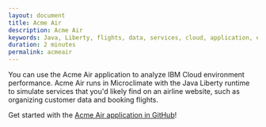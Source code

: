 ```yaml
---
layout: document
title: Acme Air
description: Acme Air
keywords: Java, Liberty, flights, data, services, cloud, application, environment performance, sample, simulation, airline, customer, booking
duration: 2 minutes
permalink: acmeair
---  
```


You can use the Acme Air application to analyze IBM Cloud environment performance. Acme Air runs in Microclimate with the Java Liberty runtime to simulate services that you'd likely find on an airline website, such as organizing customer data and booking flights.

Get started with the [Acme Air application in GitHub](https://github.com/blueperf/acmeair-mainservice-java)!
